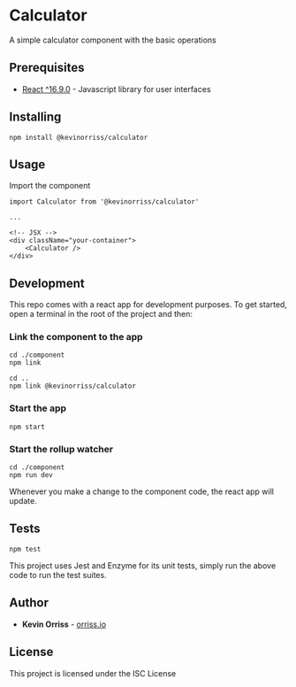 # Calculator

A simple calculator component with the basic operations

## Prerequisites

* [React ^16.9.0](https://reactjs.org/) - Javascript library for user interfaces

## Installing

```
npm install @kevinorriss/calculator
```

## Usage

Import the component

```
import Calculator from '@kevinorriss/calculator'

...

<!-- JSX -->
<div className="your-container">
    <Calculator />
</div>
```

## Development

This repo comes with a react app for development purposes. To get started, open a terminal in the root of the project and then:

### Link the component to the app
```
cd ./component
npm link

cd ..
npm link @kevinorriss/calculator
```

### Start the app
```
npm start
```

### Start the rollup watcher
```
cd ./component
npm run dev
```

Whenever you make a change to the component code, the react app will update.

## Tests
```
npm test
```

This project uses Jest and Enzyme for its unit tests, simply run the above code to run the test suites.

## Author

* **Kevin Orriss** - [orriss.io](http://orriss.io)

## License

This project is licensed under the ISC License
